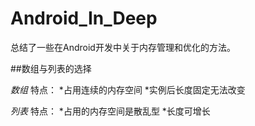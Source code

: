 # Android_In_Deep

  总结了一些在Android开发中关于内存管理和优化的方法。
  
##数组与列表的选择

*数组*
  特点：
  *占用连续的内存空间
  *实例后长度固定无法改变

*列表*
  特点：
  *占用的内存空间是散乱型
  *长度可增长
